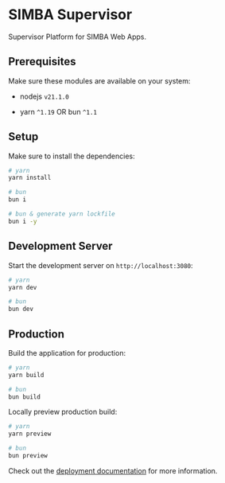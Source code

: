 # SIMBA Supervisor

Supervisor Platform for SIMBA Web Apps.

## Prerequisites

Make sure these modules are available on your system:

- nodejs `v21.1.0`

- yarn `^1.19` OR bun `^1.1`

## Setup

Make sure to install the dependencies:

```bash
# yarn
yarn install

# bun
bun i

# bun & generate yarn lockfile
bun i -y
```

## Development Server

Start the development server on `http://localhost:3080`:

```bash
# yarn
yarn dev

# bun
bun dev
```

## Production

Build the application for production:

```bash
# yarn
yarn build

# bun
bun build
```

Locally preview production build:

```bash
# yarn
yarn preview

# bun
bun preview
```

Check out the [deployment documentation](https://nuxt.com/docs/getting-started/deployment) for more information.
